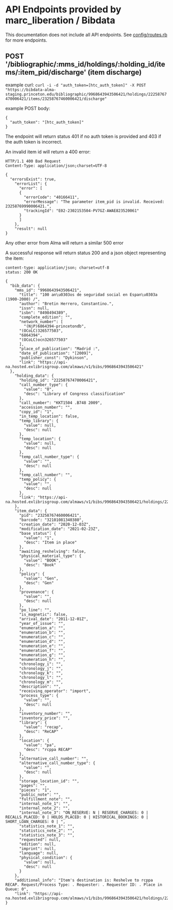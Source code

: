 # API Endpoints provided by marc_liberation / Bibdata

This documentation does not include all API endpoints. See [config/routes.rb](../config/routes.rb) for more endpoints.

## POST '/bibliographic/:mms_id/holdings/:holding_id/items/:item_pid/discharge' (item discharge)

example curl: `curl -i -d "auth_token=[htc_auth_token]" -X POST "https://bibdata-alma-staging.princeton.edu/bibliographic/9968643943506421/holdings/22258767470006421/items/23258767460006421/discharge"`

example POST body:
```
{
  "auth_token": "[htc_auth_token]"
}
```

The endpoint will return status 401 if no auth token is provided and 403 if the
auth token is incorrect.

An invalid item id will return a 400 error:
```
HTTP/1.1 400 Bad Request
Content-Type: application/json;charset=UTF-8

{
  "errorsExist": true,
    "errorList": {
      "error": [
      {
        "errorCode": "40166411",
        "errorMessage": "The parameter item_pid is invalid. Received: 23258769990006421.",
        "trackingId": "E02-2302153504-PV7GZ-AWAE823520061"
      }
      ]
    },
    "result": null
}
```

Any other error from Alma will return a similar 500 error


A successful response will return status 200 and a json object representing the item:
```
content-type: application/json; charset=utf-8
status: 200 OK

{
  "bib_data": {
    "mms_id": "9968643943506421",
      "title": "100 an\u0303os de seguridad social en Espan\u0303a (1900-2000) /",
      "author": "Bretin Herrero, Constantino.",
      "issn": null,
      "isbn": "8498494389",
      "complete_edition": "",
      "network_number": [
        "(NjP)6864394-princetondb",
      "(OCoLC)326577503",
      "6864394",
      "(OCoLC)ocn326577503"
      ],
      "place_of_publication": "Madrid :",
      "date_of_publication": "[2009]",
      "publisher_const": "Dykinson",
      "link": "https://api-na.hosted.exlibrisgroup.com/almaws/v1/bibs/9968643943506421"
  },
    "holding_data": {
      "holding_id": "22258767470006421",
      "call_number_type": {
        "value": "0",
        "desc": "Library of Congress classification"
      },
      "call_number": "KKT1504 .B748 2009",
      "accession_number": "",
      "copy_id": "1",
      "in_temp_location": false,
      "temp_library": {
        "value": null,
        "desc": null
      },
      "temp_location": {
        "value": null,
        "desc": null
      },
      "temp_call_number_type": {
        "value": "",
        "desc": null
      },
      "temp_call_number": "",
      "temp_policy": {
        "value": "",
        "desc": null
      },
      "link": "https://api-na.hosted.exlibrisgroup.com/almaws/v1/bibs/9968643943506421/holdings/22258767470006421"
    },
    "item_data": {
      "pid": "23258767460006421",
      "barcode": "32101081340380",
      "creation_date": "2020-12-03Z",
      "modification_date": "2021-02-23Z",
      "base_status": {
        "value": "1",
        "desc": "Item in place"
      },
      "awaiting_reshelving": false,
      "physical_material_type": {
        "value": "BOOK",
        "desc": "Book"
      },
      "policy": {
        "value": "Gen",
        "desc": "Gen"
      },
      "provenance": {
        "value": "",
        "desc": null
      },
      "po_line": "",
      "is_magnetic": false,
      "arrival_date": "2011-12-01Z",
      "year_of_issue": "",
      "enumeration_a": "",
      "enumeration_b": "",
      "enumeration_c": "",
      "enumeration_d": "",
      "enumeration_e": "",
      "enumeration_f": "",
      "enumeration_g": "",
      "enumeration_h": "",
      "chronology_i": "",
      "chronology_j": "",
      "chronology_k": "",
      "chronology_l": "",
      "chronology_m": "",
      "description": "",
      "receiving_operator": "import",
      "process_type": {
        "value": "",
        "desc": null
      },
      "inventory_number": "",
      "inventory_price": "",
      "library": {
        "value": "recap",
        "desc": "ReCAP"
      },
      "location": {
        "value": "pa",
        "desc": "rcppa RECAP"
      },
      "alternative_call_number": "",
      "alternative_call_number_type": {
        "value": "",
        "desc": null
      },
      "storage_location_id": "",
      "pages": "",
      "pieces": "1",
      "public_note": "",
      "fulfillment_note": "",
      "internal_note_1": "",
      "internal_note_2": "",
      "internal_note_3": "ON_RESERVE: N | RESERVE_CHARGES: 0 | RECALLS_PLACED: 0 | HOLDS_PLACED: 0 | HISTORICAL_BOOKINGS: 0 | SHORT_LOAN_CHARGES: 0 | ",
      "statistics_note_1": "",
      "statistics_note_2": "",
      "statistics_note_3": "",
      "requested": null,
      "edition": null,
      "imprint": null,
      "language": null,
      "physical_condition": {
        "value": null,
        "desc": null
      }
    },
    "additional_info": "Item's destination is: Reshelve to rcppa RECAP. Request/Process Type: . Requester: . Requester ID: . Place in Queue: 0",
    "link": "https://api-na.hosted.exlibrisgroup.com/almaws/v1/bibs/9968643943506421/holdings/22258767470006421/items/23258767460006421"
}
```
